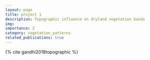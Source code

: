 ```yaml
---
layout: page
title: project 1
description: Topographic influence on dryland vegetation bands
img: 
importance: 2
category: vegetation_patterns
related_publications: true
---
```


{% cite gandhi2018topographic %}

